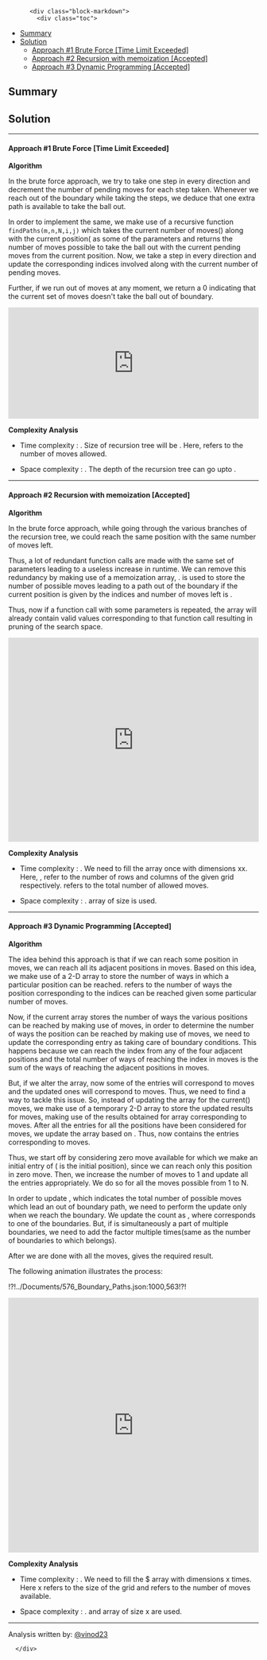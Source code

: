 <div class="article-body">
        
          <div class="block-markdown">
            <div class="toc">
<ul>
<li><a href="#summary">Summary</a></li>
<li><a href="#solution">Solution</a><ul>
<li><a href="#approach-1-brute-force-time-limit-exceeded">Approach #1 Brute Force [Time Limit Exceeded]</a></li>
<li><a href="#approach-2-recursion-with-memoization-accepted">Approach #2 Recursion with memoization [Accepted]</a></li>
<li><a href="#approach-3-dynamic-programming-accepted">Approach #3 Dynamic Programming [Accepted]</a></li>
</ul>
</li>
</ul>
</div>
<h2 id="summary">Summary</h2>
<h2 id="solution">Solution</h2>
<hr>
<h4 id="approach-1-brute-force-time-limit-exceeded">Approach #1 Brute Force [Time Limit Exceeded]</h4>
<p><strong>Algorithm</strong></p>
<p>In the brute force approach, we try to take one step in every direction and decrement the number of pending moves for each step taken. Whenever we reach out of the boundary while taking the steps, we deduce that one extra path is available to take the ball out. </p>
<p>In order to implement the same, we make use of a recursive function <code>findPaths(m,n,N,i,j)</code> which takes the current number of moves(<script type="math/tex; mode=display">N</script>) along with the current position(<script type="math/tex; mode=display">(i,j)</script> as some of the parameters and returns the number of moves possible to take the ball out with the current pending moves from the current position. Now, we take a step in every direction and update the corresponding indices involved along with the current number of pending moves. </p>
<p>Further, if we run out of moves at any moment, we return a 0 indicating that the current set of moves doesn't take the ball out of boundary.</p>
<iframe src="https://leetcode.com/playground/Q7b3GKsJ/shared" frameborder="0" name="Q7b3GKsJ" width="100%" height="224"></iframe>

<p><strong>Complexity Analysis</strong></p>
<ul>
<li>
<p>Time complexity : <script type="math/tex; mode=display">O(4^n)</script>. Size of recursion tree will be <script type="math/tex; mode=display">4^n</script>. Here, <script type="math/tex; mode=display">n</script> refers to the number of moves allowed.</p>
</li>
<li>
<p>Space complexity : <script type="math/tex; mode=display">O(n)</script>. The depth of the recursion tree can go upto <script type="math/tex; mode=display">n</script>.</p>
</li>
</ul>
<hr>
<h4 id="approach-2-recursion-with-memoization-accepted">Approach #2 Recursion with memoization [Accepted]</h4>
<p><strong>Algorithm</strong></p>
<p>In the brute force approach, while going through the various branches of the recursion tree, we could reach the same position with the same number of moves left. </p>
<p>Thus, a lot of redundant function calls are made with the same set of parameters leading to a useless increase in runtime. We can remove this redundancy by making use of a memoization array, <script type="math/tex; mode=display">memo</script>. <script type="math/tex; mode=display">memo[i][j][k]</script> is used to store the number of possible moves leading to a path out of the boundary if the current position is given by the indices <script type="math/tex; mode=display">(i, j)</script> and number of moves left is <script type="math/tex; mode=display">k</script>. </p>
<p>Thus, now if a function call with some parameters is repeated, the <script type="math/tex; mode=display">memo</script> array will already contain valid values corresponding to that function call resulting in pruning of the search space.</p>
<iframe src="https://leetcode.com/playground/o22neiZb/shared" frameborder="0" name="o22neiZb" width="100%" height="411"></iframe>

<p><strong>Complexity Analysis</strong></p>
<ul>
<li>
<p>Time complexity : <script type="math/tex; mode=display">O(m*n*N)</script>. We need to fill the <script type="math/tex; mode=display">memo</script> array once with dimensions <script type="math/tex; mode=display">m</script>x<script type="math/tex; mode=display">n</script>x<script type="math/tex; mode=display">N</script>. Here, <script type="math/tex; mode=display">m</script>, <script type="math/tex; mode=display">n</script> refer to the number of rows and columns of the given grid respectively. <script type="math/tex; mode=display">N</script> refers to the total number of allowed moves.</p>
</li>
<li>
<p>Space complexity : <script type="math/tex; mode=display">O(m*n*N)</script>. <script type="math/tex; mode=display">memo</script> array of size <script type="math/tex; mode=display">m*n*N</script> is used.</p>
</li>
</ul>
<hr>
<h4 id="approach-3-dynamic-programming-accepted">Approach #3 Dynamic Programming [Accepted]</h4>
<p><strong>Algorithm</strong></p>
<p>The idea behind this approach is that if we can reach some position in <script type="math/tex; mode=display">x</script> moves, we can reach all its adjacent positions in <script type="math/tex; mode=display">x+1</script> moves. Based on this idea, we make use of a 2-D <script type="math/tex; mode=display">dp</script> array to store the number of ways in which a particular position can be reached. <script type="math/tex; mode=display">dp[i][j]</script> refers to the number of ways the position corresponding to the indices <script type="math/tex; mode=display">(i,j)</script> can be reached given some particular number of moves.</p>
<p>Now, if the current <script type="math/tex; mode=display">dp</script> array stores the number of ways the various positions can be reached by making use of <script type="math/tex; mode=display">x-1</script> moves, in order to determine the number of ways the position <script type="math/tex; mode=display">(i,j)</script> can be reached by making use of <script type="math/tex; mode=display">x</script> moves, we need to update the corresponding <script type="math/tex; mode=display">dp</script> entry as <script type="math/tex; mode=display">dp[i][j] = dp[i-1][j] + dp[i+1][j] + dp[i][j-1] + dp[i][j+1]</script> taking care of boundary conditions. This happens because we can reach the index <script type="math/tex; mode=display">(i,j)</script> from any of the four adjacent positions and the total number of ways of reaching the index <script type="math/tex; mode=display">(i,j)</script> in <script type="math/tex; mode=display">x</script> moves is the sum of the ways of reaching the adjacent positions in <script type="math/tex; mode=display">x-1</script> moves. </p>
<p>But, if we alter the <script type="math/tex; mode=display">dp</script> array, now some of the entries will correspond to <script type="math/tex; mode=display">x-1</script> moves and the updated ones will correspond to <script type="math/tex; mode=display">x</script> moves. Thus, we need to find a way to tackle this issue. So, instead of updating the <script type="math/tex; mode=display">dp</script> array for the current(<script type="math/tex; mode=display">x</script>) moves, we make use of a temporary 2-D array <script type="math/tex; mode=display">temp</script> to store the updated results for <script type="math/tex; mode=display">x</script> moves, making use of the results obtained for <script type="math/tex; mode=display">dp</script> array corresponding to <script type="math/tex; mode=display">x-1</script> moves. After all the entries for all the positions have been considered for <script type="math/tex; mode=display">x</script> moves, we update the <script type="math/tex; mode=display">dp</script> array based on <script type="math/tex; mode=display">temp</script>. Thus, <script type="math/tex; mode=display">dp</script> now contains the entries corresponding to <script type="math/tex; mode=display">x</script> moves.</p>
<p>Thus, we start off by considering zero move available for which we make an initial entry of <script type="math/tex; mode=display">dp[x][y] = 1</script>(<script type="math/tex; mode=display">(x,y)</script> is the initial position), since we can reach only this position in zero move. Then, we increase the number of moves to 1 and update all the <script type="math/tex; mode=display">dp</script> entries appropriately. We do so for all the moves possible from 1 to N. </p>
<p>In order to update <script type="math/tex; mode=display">count</script>, which indicates the total number of possible moves which lead an out of boundary path, we need to perform the update only when we reach the boundary. We update the count as <script type="math/tex; mode=display">count = count + dp[i][j]</script>, where <script type="math/tex; mode=display">(i,j)</script> corresponds to one of the boundaries. But, if <script type="math/tex; mode=display">(i,j)</script> is simultaneously a part of multiple boundaries, we need to add the <script type="math/tex; mode=display">dp[i][j]</script> factor multiple times(same as the number of boundaries to which <script type="math/tex; mode=display">(i,j)</script> belongs).</p>
<p>After we are done with all the <script type="math/tex; mode=display">N</script> moves, <script type="math/tex; mode=display">count</script> gives the required result.</p>
<p>The following animation illustrates the process:</p>
<p>!?!../Documents/576_Boundary_Paths.json:1000,563!?!</p>
<iframe src="https://leetcode.com/playground/MvuV89Mf/shared" frameborder="0" name="MvuV89Mf" width="100%" height="513"></iframe>

<p><strong>Complexity Analysis</strong></p>
<ul>
<li>
<p>Time complexity : <script type="math/tex; mode=display">O(N*m*n)</script>. We need to fill the <script type="math/tex; mode=display">dp</script>$ array with dimensions <script type="math/tex; mode=display">m</script>x<script type="math/tex; mode=display">n</script>
<script type="math/tex; mode=display">N</script> times. Here <script type="math/tex; mode=display">m</script>x<script type="math/tex; mode=display">n</script> refers to the size of the grid and <script type="math/tex; mode=display">N</script> refers to the number of moves available.</p>
</li>
<li>
<p>Space complexity : <script type="math/tex; mode=display">O(m*n)</script>. <script type="math/tex; mode=display">dp</script> and <script type="math/tex; mode=display">temp</script> array of size <script type="math/tex; mode=display">m</script>x<script type="math/tex; mode=display">n</script> are used.</p>
</li>
</ul>
<hr>
<p>Analysis written by: <a href="https://leetcode.com/vinod23">@vinod23</a></p>
          </div>
        
      </div>